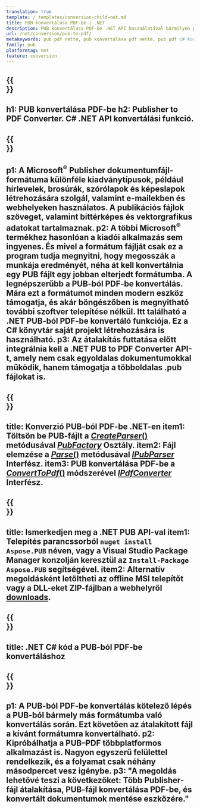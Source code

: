 ```yaml
---
translation: true
template: /_templates/conversion-child-net.md
title: PUB konvertálása PDF-be | .NET
description: PUB konvertálása PDF-be .NET API használatával bármilyen platformon. Megoldásába könnyen integrálható megjelenítői konverziós funkció.
url: /net/conversion/pub-to-pdf/
metakeywords: pub pdf netté, pub konvertálása pdf netté, pub pdf c# konverter, pub konvertálás pdf c# formátumba, pub pdf c# formátumba
family: pub
platformtag: net
feature: conversion
---
```


{{<section banner>}}
---
h1: PUB konvertálása PDF-be
h2: Publisher to PDF Converter. С# .NET API konvertálási funkció.
---

{{<section overview>}}
---
p1: A Microsoft<sup>®</sup> Publisher dokumentumfájl-formátuma különféle kiadványtípusok, például hírlevelek, brosúrák, szórólapok és képeslapok létrehozására szolgál, valamint e-mailekben és webhelyeken használatos. A publikációs fájlok szöveget, valamint bittérképes és vektorgrafikus adatokat tartalmaznak.
p2: A többi Microsoft<sup>®</sup> termékhez hasonlóan a kiadói alkalmazás sem ingyenes. És mivel a formátum fájlját csak ez a program tudja megnyitni, hogy megosszák a munkája eredményét, néha át kell konvertálnia egy PUB fájlt egy jobban elterjedt formátumba. A legnépszerűbb a PUB-ból PDF-be konvertálás. Mára ezt a formátumot minden modern eszköz támogatja, és akár böngészőben is megnyitható további szoftver telepítése nélkül. Itt található a .NET PUB-ból PDF-be konvertáló funkciója. Ez a C# könyvtár saját projekt létrehozására is használható.
p3: Az átalakítás futtatása előtt integrálnia kell a .NET PUB to PDF Converter API-t, amely nem csak egyoldalas dokumentumokkal működik, hanem támogatja a többoldalas .pub fájlokat is.
---

{{<section feature1>}}
---
title: Konverzió PUB-ból PDF-be .NET-en
item1: Töltsön be PUB-fájlt a [*CreateParser*()](https://reference.aspose.com/pub/net/aspose.pub/pubfactory/createparser/) metódusával [*PubFactory*](https://reference.aspose.com/pub/net/aspose.pub/pubfactory/) Osztály.
item2: Fájl elemzése a [*Parse*()](https://reference.aspose.com/pub/net/aspose.pub/ipubparser/parse/)  metódusával [*IPubParser*](https://reference.aspose.com/pub/net/aspose.pub/ipubparser/) Interfész.
item3: PUB konvertálása PDF-be a [*ConvertToPdf*()](https://reference.aspose.com/pub/net/aspose.pub/ipdfconverter/converttopdf/)  módszerével [*IPdfConverter*](https://reference.aspose.com/pub/net/aspose.pub/ipdfconverter/) Interfész.
---

{{<section feature2>}}
---
title: Ismerkedjen meg a .NET PUB API-val
item1: Telepítés parancssorból ```nuget install Aspose.PUB``` néven, vagy a Visual Studio Package Manager konzolján keresztül az ```Install-Package Aspose.PUB``` segítségével.
item2: Alternatív megoldásként letöltheti az offline MSI telepítőt vagy a DLL-eket ZIP-fájlban a webhelyről [downloads](https://releases.aspose.com/pub/net/).
---

{{<section codeexample>}}
---
title: .NET C# kód a PUB-ból PDF-be konvertáláshoz
---

{{<section summary>}}
---
p1: A PUB-ból PDF-be konvertálás kötelező lépés a PUB-ból bármely más formátumba való konvertálás során. Ezt követően az átalakított fájl a kívánt formátumra konvertálható.
p2: Kipróbálhatja a PUB–PDF többplatformos alkalmazást is. Nagyon egyszerű felülettel rendelkezik, és a folyamat csak néhány másodpercet vesz igénybe.
p3: "A megoldás lehetővé teszi a következőket: Több Publisher-fájl átalakítása, PUB-fájl konvertálása PDF-be, és konvertált dokumentumok mentése eszközére."
---
